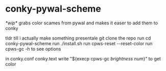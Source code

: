 # conky-pywal-scheme
*\*wip\** grabs color scames from pywal and makes it easer to add them to conky

tldr till i actually make something presentale
git clone the repo
run cd conky-pywal-scheme
run ./install.sh
run cpws-reset --reset-color
run cpws-gc -h to see options

in conky.conf conky.text
write "${execp cpws-gc *brightness num*}" to get color
